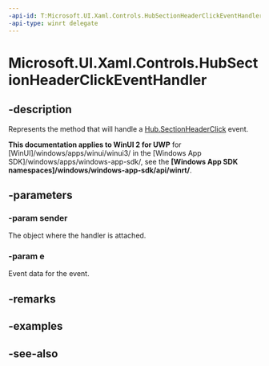 ```yaml
---
-api-id: T:Microsoft.UI.Xaml.Controls.HubSectionHeaderClickEventHandler
-api-type: winrt delegate
---
```

<!-- Delegate syntax.
public delegate void HubSectionHeaderClickEventHandler(System.Object sender, Windows.UI.Xaml.Controls.HubSectionHeaderClickEventArgs e)
-->
# Microsoft.UI.Xaml.Controls.HubSectionHeaderClickEventHandler

## -description
Represents the method that will handle a [Hub.SectionHeaderClick](hub_sectionheaderclick.md) event.

**This documentation applies to WinUI 2 for UWP** for [WinUI]/windows/apps/winui/winui3/ in the [Windows App SDK]/windows/apps/windows-app-sdk/, see the **[Windows App SDK namespaces]/windows/windows-app-sdk/api/winrt/**.

## -parameters
### -param sender
The object where the handler is attached.

### -param e
Event data for the event.


## -remarks

## -examples

## -see-also
